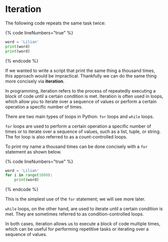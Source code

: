 # Iteration

The following code repeats the same task twice:

{% code lineNumbers="true" %}
```python
word = 'Lilian' 
print(word) 
print(word)
```
{% endcode %}

If we wanted to write a script that print the same thing a thousand times, this approach would be impractical. Thankfully we can do the same thing more concisely via **iteration**.

In programming, iteration refers to the process of repeatedly executing a block of code until a certain condition is met. Iteration is often used in loops, which allow you to iterate over a sequence of values or perform a certain operation a specific number of times.

There are two main types of loops in Python: `for` loops and `while` loops.

`for` loops are used to perform a certain operation a specific number of times or to iterate over a sequence of values, such as a list, tuple, or string. The for loop is also referred to as a count-controlled loops.

To print my name a thousand times can be done concisely with a `for` statement as shown below.

{% code lineNumbers="true" %}
```python
word = 'Lilian' 
for i in range(1000): 
    print(word) 
```
{% endcode %}

This is the simplest use of the `for` statement; we will see more later.&#x20;

`while` loops, on the other hand, are used to iterate until a certain condition is met. They are sometimes referred to as condition-controlled loops.

In both cases, iteration allows us to execute a block of code multiple times, which can be useful for performing repetitive tasks or iterating over a sequence of values.
